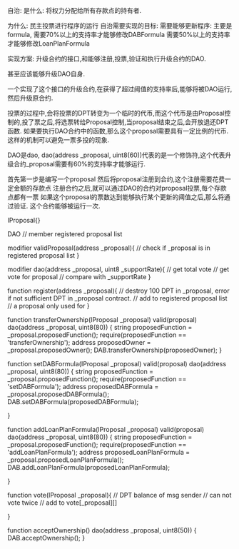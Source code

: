 自治:
是什么:
将权力分配给所有存款点的持有者.

为什么:
民主投票进行程序的运行
自治需要实现的目标:
    需要能够更新程序: 主要是formula,
    需要70%以上的支持率才能够修改DABFormula
    需要50%以上的支持率才能够修改LoanPlanFormula

实现方案:
升级合约的接口,和能够注册,投票,验证和执行升级合约的DAO.

甚至应该能够升级DAO自身.

一个实现了这个接口的升级合约,在获得了超过阈值的支持率后,能够将被DAO运行,然后升级原合约.

投票的过程中,会将投票的DPT转变为一个临时的代币,而这个代币是由Proposal控制的,投了票之后,将选票转给Proposal控制,当proposal结束之后,会开放退还DPT函数.
如果要执行DAO合约中的函数,那么这个proposal需要具有一定比例的代币.这样的机制可以避免一票多投的现象.


DAO是dao, dao(address _proposal, uint8(60))代表的是一个修饰符,这个代表升级合约_proposal需要有60%的支持率才能够运行.

首先第一步是编写一个proposal
然后将proposal注册到合约,这个注册需要花费一定金额的存款点
注册合约之后,就可以通过DAO的合约对proposal投票,每个存款点都有一票
如果这个proposal的票数达到能够执行某个更新的阈值之后,那么将通过验证.
这个合约能够被运行一次.

IProposal{}


DAO
// member
registered proposal list

modifier validProposal(address _proposal){
    // check if _proposal is in registered proposal list
}

modifier dao(address _proposal, uint8 _supportRate){
    // get total vote
    // get vote for proposal
    // compare with _supportRate
}

function register(address _proposal){
    // destroy 100 DPT in _proposal, error if not sufficient DPT in _proposal contract.
    // add to registered proposal list
    // a proposal only used for
}

function transferOwnership(IProposal _proposal)
valid(proposal)
dao(address _proposal, uint8(80))
{
    string proposedFunction = _proposal.proposedFunction();
    require(proposedFunction == 'transferOwnership');
    address proposedOwner = _proposal.proposedOwner();
    DAB.transferOwnership(proposedOwner);
}

function setDABFormula(IProposal _proposal)
valid(proposal)
dao(address _proposal, uint8(80))
{
    string proposedFunction = _proposal.proposedFunction();
    require(proposedFunction == 'setDABFormula');
    address proposedDABFormula = _proposal.proposedDABFormula();
    DAB.setDABFormula(proposedDABFormula);

}


function addLoanPlanFormula(IProposal _proposal)
valid(proposal)
dao(address _proposal, uint8(80))
{
    string proposedFunction = _proposal.proposedFunction();
    require(proposedFunction == 'addLoanPlanFormula');
    address proposedLoanPlanFormula = _proposal.proposedLoanPlanFormula();
    DAB.addLoanPlanFormula(proposedLoanPlanFormula);

}

function vote(IProposal _proposal){
    // DPT balance of msg sender
    // can not vote twice
    // add to vote\[_proposal][]

}

function acceptOwnership()
dao(address _proposal, uint8(50))
{
    DAB.acceptOwnership();
}




